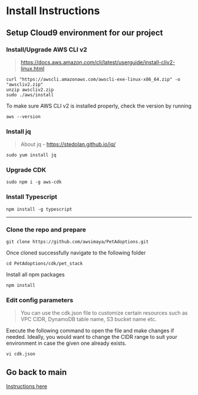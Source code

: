 
# Install Instructions

## Setup Cloud9 environment for our project

### Install/Upgrade AWS CLI v2
> https://docs.aws.amazon.com/cli/latest/userguide/install-cliv2-linux.html
```
curl "https://awscli.amazonaws.com/awscli-exe-linux-x86_64.zip" -o "awscliv2.zip"
unzip awscliv2.zip
sudo ./aws/install
```
To make sure AWS CLI v2 is installed properly, check the version by running

```
aws --version
```
### Install jq

> About jq - https://stedolan.github.io/jq/
```
sudo yum install jq
```
### Upgrade CDK
```
sudo npm i -g aws-cdk
```

### Install Typescript
```
npm install -g typescript
```
---------------------------

### Clone the repo and prepare
```
git clone https://github.com/awsimaya/PetAdoptions.git
```
Once cloned successfully navigate to the following folder

```
cd PetAdoptions/cdk/pet_stack
```
Install all npm packages

```
npm install
```

### Edit config parameters
> You can use the cdk.json file to customize certain resources such as VPC CIDR, DynamoDB table name, S3 bucket name etc.

Execute the following command to open the file and make changes if needed. Ideally, you would want to change the CIDR range to suit your environment in case the given one already exists.

```
vi cdk.json
```

## Go back to main
[Instructions here](../README.md)